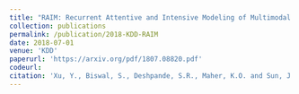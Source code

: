```yaml
---
title: "RAIM: Recurrent Attentive and Intensive Modeling of Multimodal Continuous Patient Monitoring Data"
collection: publications
permalink: /publication/2018-KDD-RAIM
date: 2018-07-01
venue: 'KDD'
paperurl: 'https://arxiv.org/pdf/1807.08820.pdf'
codeurl:
citation: 'Xu, Y., Biswal, S., Deshpande, S.R., Maher, K.O. and Sun, J., 2018, July. RAIM: Recurrent Attentive and Intensive Model of Multimodal Patient Monitoring Data. In Proceedings of the 24th ACM SIGKDD International Conference on Knowledge Discovery & Data Mining (pp. 2565-2573). ACM.'
---
```

